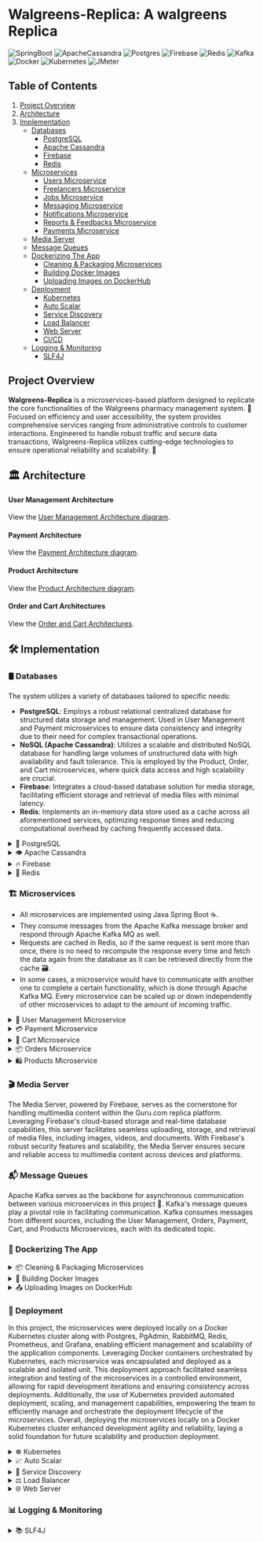 # Walgreens-Replica: A walgreens Replica

![SpringBoot](https://img.shields.io/badge/Spring_Boot-F2F4F9?style=for-the-badge&logo=spring-boot)
![ApacheCassandra](https://img.shields.io/badge/cassandra-%231287B1.svg?style=for-the-badge&logo=apache-cassandra&logoColor=white)
![Postgres](https://img.shields.io/badge/postgres-%23316192.svg?style=for-the-badge&logo=postgresql&logoColor=white)
![Firebase](https://img.shields.io/badge/firebase-FFA611.svg?style=for-the-badge&logo=firebase&logoColor=white)
![Redis](https://img.shields.io/badge/redis-%23DD0031.svg?style=for-the-badge&logo=redis&logoColor=white)
![Kafka](https://img.shields.io/badge/Kafka-%23FF6600.svg?style=for-the-badge&logo=apachekafka&logoColor=white)
![Docker](https://img.shields.io/badge/Docker-2CA5E0?style=for-the-badge&logo=docker&logoColor=white)
![Kubernetes](https://img.shields.io/badge/Kubernetes-326CE5?style=for-the-badge&logo=Kubernetes&logoColor=white)
![JMeter](https://img.shields.io/badge/JMeter-D22128?style=for-the-badge&logo=apachejmeter&logoColor=white)



## Table of Contents

1. [Project Overview](#project-overview)
2. [Architecture](#architecture)
3. [Implementation](#implementation)
   - [Databases](#databases)
     - [PostgreSQL](#postgreSQL)
     - [Apache Cassandra](#apache-cassandra)
     - [Firebase](#firebase)
     - [Redis](#redis)
   - [Microservices](#microservices)
     - [Users Microservice](#users-microservice)
     - [Freelancers Microservice](#freelancers-microservice)
     - [Jobs Microservice](#jobs-microservice)
     - [Messaging Microservice](#messaging-microservice)
     - [Notifications Microservice](#notifications-microservice)
     - [Reports & Feedbacks Microservice](#reports&feedbacks-microservice)
     - [Payments Microservice](#payments-microservice)
   - [Media Server](#media-server)
   - [Message Queues](#message-queues)
   - [Dockerizing The App](#dockerizing-the-app)
     - [Cleaning & Packaging Microservices](#cleaning-&-packaging-microservices) 
     - [Building Docker Images](#building-docker-images)
     - [Uploading Images on DockerHub](#uploading-image-dockerhub)
   - [Deployment](#deployment)
     - [Kubernetes](#kubernetes)
     - [Auto Scalar](#auto-scalar)
     - [Service Discovery](#service-discovery)
     - [Load Balancer](#load-balancer)
     - [Web Server](#web-server)
     - [CI/CD](#contionous-integration)
   - [Logging & Monitoring](#logging&monitoring)
     - [SLF4J](#slf4j)


## Project Overview

**Walgreens-Replica** is a microservices-based platform designed to replicate the core functionalities of the Walgreens pharmacy management system. 🏥 Focused on efficiency and user accessibility, the system provides comprehensive services ranging from administrative controls to customer interactions. Engineered to handle robust traffic and secure data transactions, Walgreens-Replica utilizes cutting-edge technologies to ensure operational reliability and scalability. 🌟

## 🏛️ Architecture

#### User Management Architecture

View the [User Management Architecture diagram](https://drive.google.com/file/d/1HI00kpG8-NS1b66_aAPfi-HBECqZjdIW/view?usp=sharing).

#### Payment Architecture

View the [Payment Architecture diagram](https://drive.google.com/file/d/1w_wqur5WADjQbF_G26jKbfrpmjmf4vMO/view?usp=sharing).

#### Product Architecture

View the [Product Architecture diagram](https://drive.google.com/file/d/1jsrCwFj9r7thlRNdVK2F2TypnOXnf6hC/view?usp=sharing).

#### Order and Cart Architectures

View the [Order and Cart Architectures](https://drive.google.com/file/d/1w2W2aP3YkwUcmH1aQBfH3rc9zjihwPQT/view?usp=sharing).




## 🛠️ Implementation

### 🛢️ Databases
The system utilizes a variety of databases tailored to specific needs:

- **PostgreSQL**: Employs a robust relational centralized database for structured data storage and management. Used in User Management and Payment microservices to ensure data consistency and integrity due to their need for complex transactional operations.
- **NoSQL (Apache Cassandra)**: Utilizes a scalable and distributed NoSQL database for handling large volumes of unstructured data with high availability and fault tolerance. This is employed by the Product, Order, and Cart microservices, where quick data access and high scalability are crucial.
- **Firebase**: Integrates a cloud-based database solution for media storage, facilitating efficient storage and retrieval of media files with minimal latency.
- **Redis**: Implements an in-memory data store used as a cache across all aforementioned services, optimizing response times and reducing computational overhead by caching frequently accessed data.

<details>
   <summary>
      🐘 PostgreSQL
   </summary>
  In the system architecture, PostgreSQL is employed for the User Management and Payment microservices, which require consistent and reliable data handling capabilities. This centralized database supports complex queries and transactions, ensuring data integrity and consistency necessary for sensitive operations such as user data management and financial transactions.
</details>

<details>
   <summary>
      👁 Apache Cassandra
   </summary>
  Apache Cassandra is chosen for the Product, Order, and Cart microservices due to its high performance in environments that demand scalability and high-speed access to large volumes of data. Its distributed nature supports rapid growth and data distribution across multiple nodes, ensuring reliability and speed during high-demand periods.
</details>

<details>
   <summary>
      🔥 Firebase
   </summary>
  Firebase serves as the media server for the system, providing a cloud-based solution for storing and serving media content. Its real-time database and storage capabilities enable seamless integration with the application, allowing users to upload, retrieve, and stream media files with minimal latency. Firebase's scalability and reliability ensure uninterrupted access to media content, while its authentication and security features safeguard sensitive data. By leveraging Firebase as a media server, the system delivers a seamless and responsive multimedia experience to users across platforms.
</details>

<details>
   <summary>
      💾 Redis
   </summary>
  Redis plays a pivotal role in the system architecture, serving as a high-performance caching layer for optimizing data access and response times. Utilized across various microservices, Redis efficiently stores and retrieves frequently accessed data, such as session information, user preferences, and temporary application state. Its in-memory data storage and support for data structures enable fast and reliable caching, reducing the need for repeated computations and database queries. By leveraging Redis, the system enhances scalability, resilience, and overall performance, ensuring a seamless and responsive user experience. This caching mechanism significantly reduces the load on the database servers, alleviating potential bottlenecks and enhancing overall system performance by minimizing the need for repetitive and resource-intensive database queries.
</details>


### 🏗️ Microservices

- All microservices are implemented using Java Spring Boot ☕.
- They consume messages from the Apache Kafka message broker and respond through Apache Kafka MQ as well.
- Requests are cached in Redis, so if the same request is sent more than once, there is no need to recompute the response every time and fetch the data again from the database as it can be retrieved directly from the cache 🗃️.
- In some cases, a microservice would have to communicate with another one to complete a certain functionality, which is done through Apache Kafka MQ. Every microservice can be scaled up or down independently of other microservices to adapt to the amount of incoming traffic.

<details>
   <summary>
      👥 User Management Microservice
   </summary>
 The User Management Microservice primarily focuses on user authentication (Login & Registration), implemented using Spring Boot Security. This service interacts mainly with PostgreSQL for user data storage and management. Additionally, to optimize authentication performance, the service caches the generated JWT tokens upon successful login in a shared Redis cache. This microservice also handles common operations shared by all users, such as changing usernames/passwords and managing user-related functionalities.
</details>

<details>
   <summary>
      💳 Payment Microservice
   </summary>
   The Payment Microservice handles all aspects of financial transactions within the system, including processing payments, managing wallets, and maintaining transaction history. It employs PostgreSQL due to its strong ACID properties, ensuring data consistency and reliability for all financial operations. To enhance performance, frequently accessed data such as transaction histories and balance checks are cached using Redis, ensuring quick access and a smooth user experience.
</details>

<details>
   <summary>
      🛒 Cart Microservice
   </summary>
   The Cart Microservice manages the shopping cart functionality, allowing users to add, update, or remove products from their cart. This service utilizes a NoSQL database for high performance and scalability, especially suitable for the dynamic nature of cart operations which require high-speed read and write capabilities. Redis is also used to cache cart data, significantly speeding up cart operations and improving response times during high traffic periods.
</details>

<details>
   <summary>
      📦 Orders Microservice
   </summary>
   The Orders Microservice oversees the order processing workflow, from order placement to final delivery tracking. It leverages NoSQL databases to handle large volumes of orders with high availability and fault tolerance. This microservice is optimized for quick access to order data and scalability, using Redis to cache order statuses and summary data for fast retrieval.
</details>

<details>
   <summary>
      🛍️ Products Microservice
   </summary>
   The Products Microservice is responsible for managing product listings, including creating, updating, and deleting product information. It uses NoSQL databases to store product data, ensuring scalability and rapid access when fetching product details. Redis is utilized here to cache frequently accessed data like product prices and descriptions, allowing for efficient and fast user interactions.
</details>




 ### 🎬 Media Server

The Media Server, powered by Firebase, serves as the cornerstone for handling multimedia content within the Guru.com replica platform. Leveraging Firebase's cloud-based storage and real-time database capabilities, this server facilitates seamless uploading, storage, and retrieval of media files, including images, videos, and documents. With Firebase's robust security features and scalability, the Media Server ensures secure and reliable access to multimedia content across devices and platforms. 

### 📬 Message Queues

Apache Kafka serves as the backbone for asynchronous communication between various microservices in this project 🚀. Kafka's message queues play a pivotal role in facilitating communication. Kafka consumes messages from different sources, including the User Management, Orders, Payment, Cart, and Products Microservices, each with its dedicated topic.

### 🐋 Dockerizing The App

<details>
   <summary>
      📦 Cleaning & Packaging Microservices
   </summary>
  To Dockerize the application, the first step involved executing Maven commands to clean and package the microservices. This process entailed running mvn clean to remove any previously compiled artifacts and mvn package to compile the source code, run tests, and package the application into executable .jar files. Each microservice, structured as a Maven project, underwent this meticulous process to ensure that all dependencies were resolved and included in the packaged artifacts. These .jar files served as the executable units encapsulating the microservices, ready for containerization within Docker. This methodical approach laid a solid foundation for seamless integration and deployment within Docker containers.
</details>

<details>
   <summary>
      🔨 Building Docker Images
   </summary>
  After cleaning and packaging the microservices, the next step involved building Docker images for each microservice. This process was accomplished using Dockerfile configurations, which specified the environment and dependencies required to run the microservice within a Docker container. Leveraging Docker's build capabilities, the Docker images were created with efficiency and consistency. Each Docker image encapsulated the packaged microservice artifact, ensuring that it could be executed within a containerized environment. This step ensured that the microservices were properly containerized and ready for deployment across various environments.
</details>

<details>
   <summary>
      📤 Uploading Images on DockerHub
   </summary>
  Once the Docker images for the microservices were built, the final step involved uploading these images to DockerHub. DockerHub served as the central repository for storing and sharing Docker images, providing a convenient platform for managing and distributing containerized applications. Each Docker image was tagged with version information and securely uploaded to DockerHub. This process made the Docker images accessible online and facilitated seamless deployment across different environments. By leveraging DockerHub, it was ensured that the Docker images were readily available for deployment, streamlining the sharing and collaboration of containerized applications.
</details>

### 🚀 Deployment
In this project, the microservices were deployed locally on a Docker Kubernetes cluster along with Postgres, PgAdmin, RabbitMQ, Redis, Prometheus, and Grafana, enabling efficient management and scalability of the application components. Leveraging Docker containers orchestrated by Kubernetes, each microservice was encapsulated and deployed as a scalable and isolated unit. This deployment approach facilitated seamless integration and testing of the microservices in a controlled environment, allowing for rapid development iterations and ensuring consistency across deployments. Additionally, the use of Kubernetes provided automated deployment, scaling, and management capabilities, empowering the team to efficiently manage and orchestrate the deployment lifecycle of the microservices. Overall, deploying the microservices locally on a Docker Kubernetes cluster enhanced development agility and reliability, laying a solid foundation for future scalability and production deployment.

<details>
   <summary>
       ☸ Kubernetes
   </summary>
  The Kubernetes deployment configuration outlines the deployment details for the microservices within the application ecosystem. With a starting replica count of 2, Kubernetes ensures high availability by maintaining two instances of the microservice to handle incoming requests. Pods are selected based on the specified label, ensuring consistency in pod selection and management across the cluster. Each pod is based on a Docker image, configured to expose its own port for incoming traffic. The deployment incorporates a readiness probe, configured to check the "/actuator/health" endpoint of the Spring Boot application (That endpoint is predefined if the app uses spring boot actuator). This probe ensures that the deployed service is fully initialized and ready to accept requests before being added to the load balancer rotation. With an initial delay of 30 seconds and subsequent checks every 10 seconds, Kubernetes waits for the service to become ready before directing traffic to it. This approach prevents premature routing of requests to the service, guaranteeing a seamless user experience once the service is fully operational. Additionally, the deployment specifies resource requests and limits to manage the memory and CPU utilization of the deployed pods effectively. Resource requests are set to 128Mi of memory and 250m of CPU, while resource limits are set to 512Mi of memory and 750m of CPU. By defining these resource constraints, Kubernetes ensures efficient resource utilization and prevents resource contention among pods within the cluster.
</details>

<details>
   <summary>
       📈 Auto Scalar
   </summary>
 Before configuring the Horizontal Pod Autoscaler (HPA) for our microservices within the application ecosystem, we ensured the Kubernetes Metrics Server was enabled to gather resource utilization metrics across the cluster. With this prerequisite in place, The Horizontal Pod Autoscaler (HPA) configuration outlines the scaling behavior for a microservice within the application ecosystem. With a scale target reference to the corresponding Deployment, the HPA ensures dynamic scaling based on resource utilization metrics. The HPA is configured to scale up or down ⬆️⬇️ based on average CPU utilization, targeting a utilization threshold of 80% and scaling up to 5 parallel pod in total (limited to only 5 due to the host machine capabilites and RAM). When resource utilization exceeds this threshold, the HPA initiates scaling actions ⬆️ to increase the number of replicas, ensuring optimal performance and resource utilization. To prevent excessive scaling, the HPA incorporates scaling policies with stabilization windows for both scaling up and scaling down. These policies aim to stabilize the system before initiating scaling actions, avoiding rapid fluctuations in replica counts and ensuring stability under varying workload conditions. Overall, this HPA configuration enables adaptive scaling of microservices based on resource utilization, enhancing efficiency and performance within the Kubernetes cluster.
</details>

<details>
   <summary>
       🔎 Service Discovery
   </summary>
  In Kubernetes, service discovery is a crucial aspect of managing distributed applications. Kubernetes provides built-in service discovery mechanisms that allow applications to locate and communicate with each other dynamically. This is achieved through Kubernetes Services, which act as an abstraction layer to provide a stable endpoint for accessing pods that belong to a specific application. By using labels and selectors, Kubernetes Services automatically discover and route traffic to the appropriate pods, regardless of their underlying infrastructure or location within the cluster. This enables seamless communication between microservices and facilitates the scalability and resilience of distributed applications in Kubernetes environments.
</details>

<details>
   <summary>
       ⚖️ Load Balancer
   </summary>
  In Kubernetes, the built-in Load Balancer functionality is facilitated through the Kubernetes Service object. This component plays a pivotal role in distributing incoming traffic across multiple instances of an application or service deployed within a Kubernetes cluster. The Kubernetes Service abstracts away the complexities of load balancing by providing a stable endpoint, known as a ClusterIP, for accessing pods associated with a specific application or service. By leveraging labels and selectors defined in the Service configuration, Kubernetes dynamically routes incoming traffic to the appropriate pods, ensuring efficient load distribution and high availability. The routing algorithm used by the built-in Kubernetes Load Balancer is typically round-robin, which evenly distributes incoming requests among the available pods. This approach ensures that each pod receives a fair share of the incoming traffic, preventing overloading of any single pod and promoting scalability and resilience within the cluster.
</details>

<details>
   <summary>
       🌐 Web Server
   </summary>
  The Kubernetes Ingress configuration defines the routing rules for incoming HTTP traffic to the NGINX web server within the Kubernetes cluster. Using the Ingress resource, we exposed HTTP and HTTPS routes from outside the cluster to services within the cluster, enabling external access to applications and microservices. In this configuration, the Ingress resource specifies routing rules based on the requested host and URL path. Annotations are used to configure additional behavior, such as rewriting URL paths. The Ingress resource abstracts away the complexities of managing external access to services and provides a centralized configuration for routing HTTP traffic within the Kubernetes cluster.
</details>


### 📊 Logging & Monitoring

<details>
   <summary>
       📚 SLF4J
   </summary>
  We implemented logging functionality using the Simple Logging Facade for Java (SLF4J) framework, a widely adopted logging abstraction layer. This allows us to decouple the logging implementation from the application code, providing flexibility to switch between different logging frameworks such as Logback, Log4j, or Java Util Logging (JUL) without modifying the codebase. Our logging aspect, represented by the AppLogger class, utilizes SLF4J's logger interface to record method invocations, arguments, return values, exectution time, and exceptions. By leveraging SLF4J, we ensure consistent and standardized logging across our microservices, facilitating troubleshooting, monitoring, and performance analysis.
</details>
